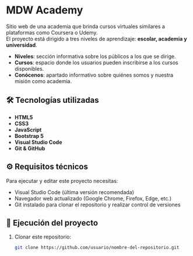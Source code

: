 # MDW Academy

Sitio web de una academia que brinda cursos virtuales similares a plataformas como Coursera o Udemy.  
El proyecto está dirigido a tres niveles de aprendizaje: **escolar, academia y universidad**.  

- **Niveles**: sección informativa sobre los públicos a los que se dirige.  
- **Cursos**: espacio donde los usuarios pueden inscribirse a los cursos disponibles.  
- **Conócenos**: apartado informativo sobre quiénes somos y nuestra misión como academia.  

## 🛠️ Tecnologías utilizadas

- **HTML5**
- **CSS3**
- **JavaScript**
- **Bootstrap 5**
- **Visual Studio Code**
- **Git & GitHub**

## ⚙️ Requisitos técnicos

Para ejecutar y editar este proyecto necesitas:

- Visual Studio Code (última versión recomendada)
- Navegador web actualizado (Google Chrome, Firefox, Edge, etc.)
- Git instalado para clonar el repositorio y realizar control de versiones

## 📂 Ejecución del proyecto

1. Clonar este repositorio:  
   ```bash
   git clone https://github.com/usuario/nombre-del-repositorio.git
